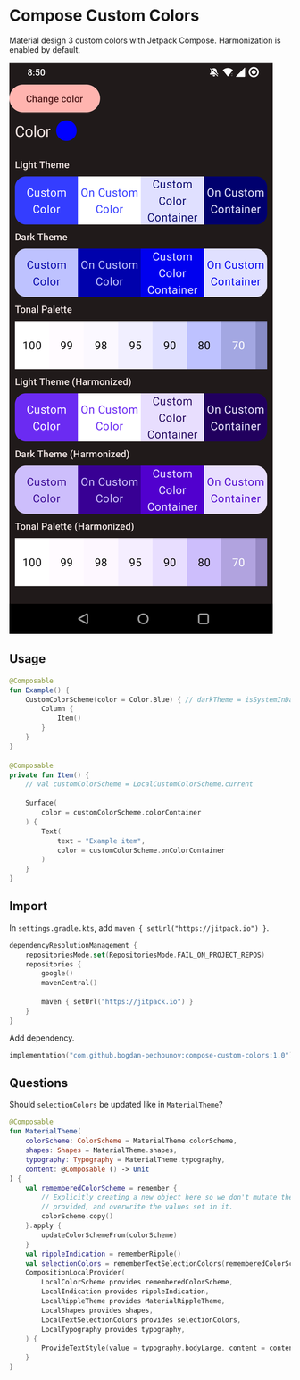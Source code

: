 # Compose Custom Colors

Material design 3 custom colors with Jetpack Compose. Harmonization is enabled by default.

![alt text](Screenshot.png)

## Usage

```kotlin
@Composable
fun Example() {
    CustomColorScheme(color = Color.Blue) { // darkTheme = isSystemInDarkTheme(), harmonize = true
        Column {
            Item()
        }
    }
}

@Composable
private fun Item() {
    // val customColorScheme = LocalCustomColorScheme.current

    Surface(
        color = customColorScheme.colorContainer
    ) {
        Text(
            text = "Example item",
            color = customColorScheme.onColorContainer
        )
    }
}
```

## Import

In `settings.gradle.kts`, add `maven { setUrl("https://jitpack.io") }`.

```kotlin
dependencyResolutionManagement {
    repositoriesMode.set(RepositoriesMode.FAIL_ON_PROJECT_REPOS)
    repositories {
        google()
        mavenCentral()

        maven { setUrl("https://jitpack.io") }
    }
}
```

Add dependency.

```kotlin
implementation("com.github.bogdan-pechounov:compose-custom-colors:1.0")
```

## Questions

Should `selectionColors` be updated like in `MaterialTheme`?

```kotlin
@Composable
fun MaterialTheme(
    colorScheme: ColorScheme = MaterialTheme.colorScheme,
    shapes: Shapes = MaterialTheme.shapes,
    typography: Typography = MaterialTheme.typography,
    content: @Composable () -> Unit
) {
    val rememberedColorScheme = remember {
        // Explicitly creating a new object here so we don't mutate the initial [colorScheme]
        // provided, and overwrite the values set in it.
        colorScheme.copy()
    }.apply {
        updateColorSchemeFrom(colorScheme)
    }
    val rippleIndication = rememberRipple()
    val selectionColors = rememberTextSelectionColors(rememberedColorScheme)
    CompositionLocalProvider(
        LocalColorScheme provides rememberedColorScheme,
        LocalIndication provides rippleIndication,
        LocalRippleTheme provides MaterialRippleTheme,
        LocalShapes provides shapes,
        LocalTextSelectionColors provides selectionColors,
        LocalTypography provides typography,
    ) {
        ProvideTextStyle(value = typography.bodyLarge, content = content)
    }
}
```
